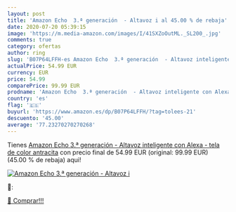 ```yaml
---
layout: post
title: 'Amazon Echo  3.ª generación  - Altavoz i al 45.00 % de rebaja'
date: 2020-07-20 05:39:15
image: 'https://m.media-amazon.com/images/I/41SXZoOutML._SL200_.jpg'
comments: true
category: ofertas
author: ring
slug: 'B07P64LFFH-es Amazon Echo  3.ª generación  - Altavoz inteligente con Alexa - tela de color antracita'
actualPrice: 54.99 EUR
currency: EUR
price: 54.99
comparePrice: 99.99 EUR
prodname: 'Amazon Echo  3.ª generación  - Altavoz inteligente con Alexa - tela de color antracita'
country: 'es'
flag: '🇪🇸'
buyurl: 'https://www.amazon.es/dp/B07P64LFFH/?tag=tolees-21'
descuento: '45.00'
average: '77.23270270270268'
---
```


Tienes [Amazon Echo  3.ª generación  - Altavoz inteligente con Alexa - tela de color antracita](https://www.amazon.es/dp/B07P64LFFH/?tag=tolees-21) con precio final de  54.99 EUR (original: 99.99 EUR) (45.00 %  de rebaja) aqui!

[![Amazon Echo  3.ª generación  - Altavoz i](https://m.media-amazon.com/images/I/41SXZoOutML._SL200_.jpg)](https://www.amazon.es/dp/B07P64LFFH/?tag=tolees-21)

🔎:


[🛒 Comprar!!!](https://www.amazon.es/dp/B07P64LFFH/?tag=tolees-21)
